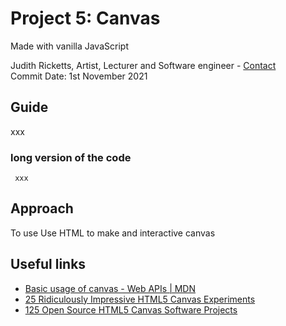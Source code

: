 ##
# Project 5: Canvas
Made with vanilla JavaScript

Judith Ricketts, Artist, Lecturer and Software engineer - [Contact](https://lovespictures.com/)  
Commit Date: 1st November 2021

## Guide

xxx

<!-- image example  ![image](https://user-images.githubusercontent.com/25634451/139131376-f6266fd8-ceed-4380-9668-d396950ad84b.png) -->

<!-- code example - tabulate -->
### long version of the code 
     xxx

<!-- code example -->


## Approach

To use Use HTML to make and interactive canvas
 
## Useful links
* [Basic usage of canvas - Web APIs | MDN](https://developer.mozilla.org/en-US/docs/Web/API/Canvas_API/Tutorial/Basic_usage) 
* [25 Ridiculously Impressive HTML5 Canvas Experiments](https://code.tutsplus.com/articles/21-ridiculously-impressive-html5-canvas-experiments--net-14210) 
* [125 Open Source HTML5 Canvas Software Projects](https://opensourcelibs.com/libs/html5-canvas) 


<!-- list of questions -->
<!-- 
xx
xx
xx

-->


<!-- A List of JavaScript Array Methods -->
<!-- guide  https://github.com/nitishdayal/JavaScript30 -->
<!-- formatting read.me https://docs.github.com/en/github/writing-on-github/getting-started-with-writing-and-formatting-on-github/basic-writing-and-formatting-syntax -->

